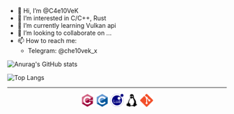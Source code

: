 - 👋 Hi, I’m @C4e10VeK
- 👀 I’m interested in C/C++, Rust
- 🌱 I’m currently learning Vulkan api
- 💞️ I’m looking to collaborate on ...
- 📫 How to reach me:
  - Telegram: @che10vek_x

![Anurag's GitHub stats](https://github-readme-stats.vercel.app/api?username=C4e10VeK&count_private=false&show_icons=true&theme=gruvbox)

![Top Langs](https://github-readme-stats.vercel.app/api/top-langs/?username=C4e10VeK&hide=css,html,shell,javascript,c%23&theme=gruvbox&layout=compact)

---
<div align="center"><img width="30" height="30" src="https://raw.githubusercontent.com/devicons/devicon/master/icons/cplusplus/cplusplus-original.svg" /> <img width="30" height="30" src="https://raw.githubusercontent.com/devicons/devicon/master/icons/c/c-original.svg" /> <img width="30" height="30" src="https://raw.githubusercontent.com/devicons/devicon/master/icons/lua/lua-plain-wordmark.svg" /> <img width="30" height="30" src="https://raw.githubusercontent.com/devicons/devicon/master/icons/linux/linux-plain.svg" /> <img width="30" height="30" src="https://raw.githubusercontent.com/devicons/devicon/master/icons/git/git-original.svg" /></div>

<!---
C4e10VeK/C4e10VeK is a ✨ special ✨ repository because its `README.md` (this file) appears on your GitHub profile.
You can click the Preview link to take a look at your changes.
--->
